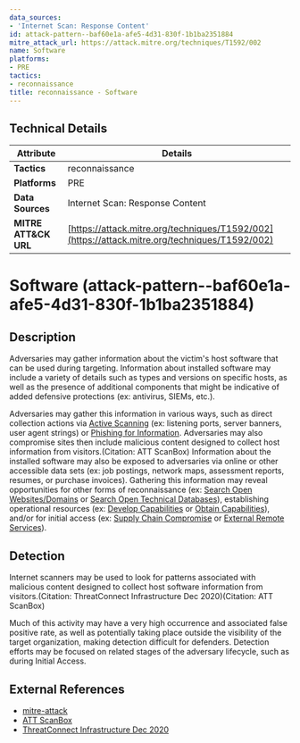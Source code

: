 ```yaml
---
data_sources:
- 'Internet Scan: Response Content'
id: attack-pattern--baf60e1a-afe5-4d31-830f-1b1ba2351884
mitre_attack_url: https://attack.mitre.org/techniques/T1592/002
name: Software
platforms:
- PRE
tactics:
- reconnaissance
title: reconnaissance - Software
---
```


## Technical Details

| Attribute | Details |
|-----------|----------|
| **Tactics** | reconnaissance |
| **Platforms** | PRE |
| **Data Sources** | Internet Scan: Response Content |
| **MITRE ATT&CK URL** | [https://attack.mitre.org/techniques/T1592/002](https://attack.mitre.org/techniques/T1592/002) |

# Software (attack-pattern--baf60e1a-afe5-4d31-830f-1b1ba2351884)

## Description
Adversaries may gather information about the victim's host software that can be used during targeting. Information about installed software may include a variety of details such as types and versions on specific hosts, as well as the presence of additional components that might be indicative of added defensive protections (ex: antivirus, SIEMs, etc.).

Adversaries may gather this information in various ways, such as direct collection actions via [Active Scanning](https://attack.mitre.org/techniques/T1595) (ex: listening ports, server banners, user agent strings) or [Phishing for Information](https://attack.mitre.org/techniques/T1598). Adversaries may also compromise sites then include malicious content designed to collect host information from visitors.(Citation: ATT ScanBox) Information about the installed software may also be exposed to adversaries via online or other accessible data sets (ex: job postings, network maps, assessment reports, resumes, or purchase invoices). Gathering this information may reveal opportunities for other forms of reconnaissance (ex: [Search Open Websites/Domains](https://attack.mitre.org/techniques/T1593) or [Search Open Technical Databases](https://attack.mitre.org/techniques/T1596)), establishing operational resources (ex: [Develop Capabilities](https://attack.mitre.org/techniques/T1587) or [Obtain Capabilities](https://attack.mitre.org/techniques/T1588)), and/or for initial access (ex: [Supply Chain Compromise](https://attack.mitre.org/techniques/T1195) or [External Remote Services](https://attack.mitre.org/techniques/T1133)).

## Detection
Internet scanners may be used to look for patterns associated with malicious content designed to collect host software information from visitors.(Citation: ThreatConnect Infrastructure Dec 2020)(Citation: ATT ScanBox)

Much of this activity may have a very high occurrence and associated false positive rate, as well as potentially taking place outside the visibility of the target organization, making detection difficult for defenders. Detection efforts may be focused on related stages of the adversary lifecycle, such as during Initial Access.

## External References
- [mitre-attack](https://attack.mitre.org/techniques/T1592/002)
- [ATT ScanBox](https://cybersecurity.att.com/blogs/labs-research/scanbox-a-reconnaissance-framework-used-on-watering-hole-attacks)
- [ThreatConnect Infrastructure Dec 2020](https://threatconnect.com/blog/infrastructure-research-hunting/)
